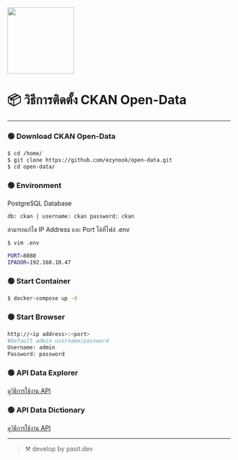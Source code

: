 <div aign="center">
    <img src="https://opendata.nesdc.go.th/uploads/admin/2021-07-11-050658.724063LogoOpen-D-05resize.png" width="150">
</div>

# 📦 วิธีการติดตั้ง CKAN Open-Data

---
### 🟢 Download CKAN Open-Data
```bash
$ cd /home/
$ git clone https://github.com/ezynook/open-data.git
$ cd open-data/
```
### 🟢 Environment
PostgreSQL Database

```db: ckan | username: ckan password: ckan```

สามารถแก้ไข IP Address และ Port ได้ที่ไฟล์ .env

```bash
$ vim .env

PORT=8080
IPADDR=192.168.10.47
```

### 🟢 Start Container
```bash
$ docker-compose up -d
```
### 🟢 Start Browser
```bash
http://<ip address>:<port>
#Default admin username/password
Username: admin
Password: password
```
### 🟢 API Data Explorer
[ดูวิธีการใช้งาน API](https://github.com/ezynook/open-data/tree/main/api)

### 🟢 API Data Dictionary
[ดูวิธีการใช้งาน API](https://github.com/ezynook/open-data/tree/main/data%20dict)

---

> ⚒️ develop by pasit.dev
